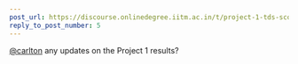 ```yaml
---
post_url: https://discourse.onlinedegree.iitm.ac.in/t/project-1-tds-score-not-showing-i/168916/6
reply_to_post_number: 5
---
```

[@carlton](/u/carlton) any updates on the Project 1 results?
